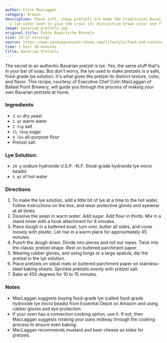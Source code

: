 ```yaml
---
author: Colin MacLaggan
category: Breads
description: These soft, chewy pretzels are made the traditional Bavarian way with
  a lye water bath to give the crust its distinctive brown color and flavor.
image: bavarian_pretzels.jpg
original_title: Echte Bayerische Brezeln
size: 10-12 servings
source: https://www.sandiegouniontribune.com/lifestyle/food-and-cooking/sdut-perfecting-the-bavarian-pretzel-2015oct06-story.html
time: 1 hour 30 minutes
title: Bavarian Pretzels
---
```


The secret to an authentic Bavarian pretzel is lye. Yes, the same stuff that's in your bar of soap. But don't worry, the lye used to make pretzels is a safe, food-grade lye solution. It's what gives the pretzel its distinct texture, color, and flavor. This recipe, courtesy of Executive Chef Colin MacLaggan of Ballast Point Brewery, will guide you through the process of making your own Bavarian pretzels at home.

### Ingredients

* `2 oz` dry yeast
* `1 qt` warm water
* `2 tsp` salt
* `1½ tbsp` sugar
* `4 lbs` all-purpose flour
* Pretzel salt

### Lye Solution:

* `20 g` sodium hydroxide U.S.P. –N.F. (food-grade hydroxide lye micro beads)
* `½ qt` of hot water

### Directions

1. To make the lye solution, add a little bit of lye at a time to the hot water. Follow instructions on the box, and wear protective gloves and eyewear at all times.
2. Dissolve the yeast in warm water. Add sugar. Add flour in thirds. Mix in a stand mixer with a hook attachment for 8 minutes. 
3. Place dough in a buttered bowl, turn over, butter all sides, and cover loosely with plastic. Let rise in a warm place for approximately 45 minutes. 
4. Punch the dough down. Divide into pieces and roll out ropes. Twist into the classic pretzel shape. Rest on buttered parchment paper. 
5. Wearing rubber gloves, and using tongs or a large spatula, dip the pretzel in the lye solution. 
6. Place pretzels on silpat mats or buttered parchment paper on stainless-steel baking sheets. Sprinkle pretzels evenly with pretzel salt. 
7. Bake at 450 degrees for 10 to 15 minutes.

### Notes

* MacLaggan suggests buying food-grade lye (called food-grade hydroxide lye micro beads) from Essential Depot on Amazon and using rubber gloves and eye protection. 
* If your oven has a convection cooking option, use it. If not, then MacLaggan suggests rotating your pans midway through the cooking process to ensure even baking.
* MacLaggan recommends mustard and beer cheese as sides for pretzels.